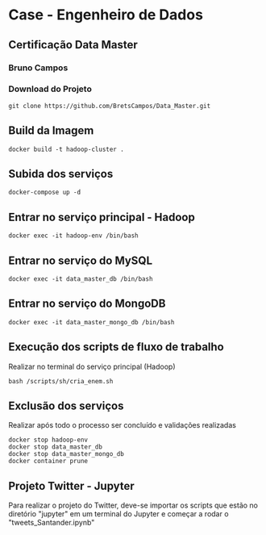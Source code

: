 # Case - Engenheiro de Dados
## Certificação Data Master

### Bruno Campos

### Download do Projeto

```
git clone https://github.com/BretsCampos/Data_Master.git
```

## Build da Imagem

```
docker build -t hadoop-cluster .
```

## Subida dos serviços

```
docker-compose up -d
```

## Entrar no serviço principal - Hadoop

```
docker exec -it hadoop-env /bin/bash
```

## Entrar no serviço do MySQL
```
docker exec -it data_master_db /bin/bash
```

## Entrar no serviço do MongoDB
```
docker exec -it data_master_mongo_db /bin/bash
```


## Execução dos scripts de fluxo de trabalho

Realizar no terminal do serviço principal (Hadoop)
```
bash /scripts/sh/cria_enem.sh
```

## Exclusão dos serviços

Realizar após todo o processo ser concluído e validações realizadas
```
docker stop hadoop-env 
docker stop data_master_db
docker stop data_master_mongo_db
docker container prune
```

## Projeto Twitter - Jupyter

Para realizar o projeto do Twitter, deve-se importar os scripts que estão no diretório "jupyter" em um terminal do Jupyter e começar a rodar o "tweets_Santander.ipynb"
